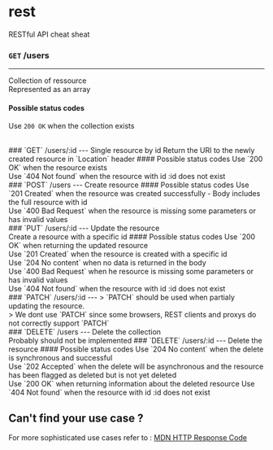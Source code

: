 # rest
RESTful API cheat sheat

### `GET` /users
---
Collection of ressource <br/> Represented as an array
#### Possible status codes
Use `200 OK` when the collection exists

<br/>
### `GET` /users/:id
---
Single resource by id
Return the URI to the newly created resource in `Location` header
#### Possible status codes
Use `200 OK` when the resource exists <br/>
Use `404 Not found` when the resource with id :id does not exist

<br/>
### `POST` /users
---
Create resource
#### Possible status codes
Use `201 Created` when the resource was created successfully - Body includes the full resource with id <br/>
Use `400 Bad Request` when the resource is missing some parameters or has invalid values

<br/>
### `PUT` /users/:id
---
Update the resource <br/>
Create a resource with a specific id
#### Possible status codes
Use `200 OK` when returning the updated resource <br/>
Use `201 Created` when the resource is created with a specific id <br/>
Use `204 No content` when no data is returned in the body <br/>
Use `400 Bad Request` when he resource is missing some parameters or has invalid values <br/>
Use `404 Not found` when the resource with id :id does not exist

<br/>
### `PATCH` /users/:id
---
> `PATCH` should be used when partialy updating the resource. <br/>
> We dont use `PATCH` since some browsers, REST clients and proxys do not correctly support `PATCH`

<br/>
### `DELETE` /users
---
Delete the collection <br/>
Probably should not be implemented
### `DELETE` /users/:id
---
Delete the resource
#### Possible status codes
Use `204 No content` when the delete is synchronous and successful <br/>
Use `202 Accepted` when the delete will be asynchronous and the resource has been flagged as deleted but is not yet deleted <br/>
Use `200 OK` when returning information about the deleted resource
Use `404 Not found` when the resource with id :id does not exist

## Can't find your use case ?
For more sophisticated use cases refer to : [MDN HTTP Response Code](https://developer.mozilla.org/en-US/docs/Web/HTTP/Response_codes)
